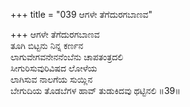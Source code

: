 +++
title = "039 ಆಗಳೇ ತೆಗೆದುರಗಬಾಣವ"

+++
ಆಗಳೇ ತೆಗೆದುರಗಬಾಣವ   
ತೂಗಿ ಬಿಟ್ಟನು ನಿನ್ನ ಕರ್ಣನ   
ಲಾಗುವೇಗವನೇನನೆಂಬೆನು ಚಾಪತಂತ್ರದಲಿ   
ಸೀಗುರಿಸುವುರಿವಿಷದ ಲೋಳೆಯ   
ಲಾಗಿಸುವ ನಾಲಗೆಯ ಸುಯ್ಲಿನ   
ಬೇಗುದಿಯ ತೊಡಬೆಗಳ ಹಾವ್ ತುಡುಕಿದವು ಥಟ್ಟಿನಲಿ      ॥39॥